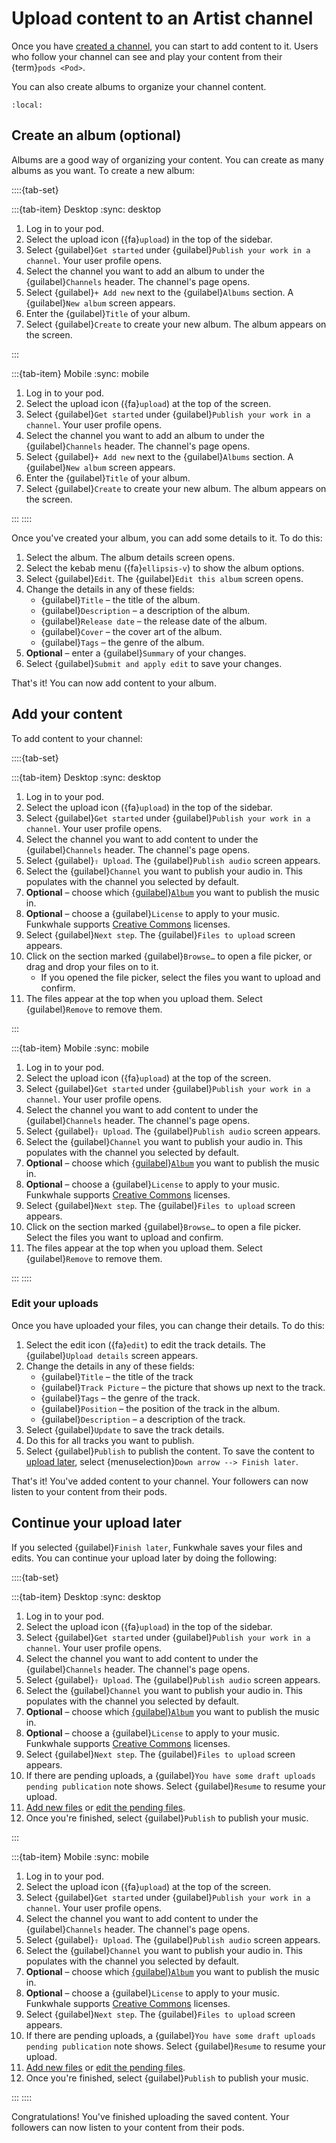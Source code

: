 # Upload content to an Artist channel

Once you have [created a channel](create_channel.md), you can start to add content to it. Users who follow your channel can see and play your content from their {term}`pods <Pod>`.

You can also create albums to organize your channel content.

```{contents}
:local:
```

## Create an album (optional)

Albums are a good way of organizing your content. You can create as many albums as you want. To create a new album:

::::{tab-set}

:::{tab-item} Desktop
:sync: desktop

1. Log in to your pod.
2. Select the upload icon ({fa}`upload`) in the top of the sidebar.
3. Select {guilabel}`Get started` under {guilabel}`Publish your work in a channel`. Your user profile opens.
4. Select the channel you want to add an album to under the {guilabel}`Channels` header. The channel's page opens.
5. Select {guilabel}`+ Add new` next to the {guilabel}`Albums` section. A {guilabel}`New album` screen appears.
6. Enter the {guilabel}`Title` of your album.
7. Select {guilabel}`Create` to create your new album. The album appears on the screen.

:::

:::{tab-item} Mobile
:sync: mobile

1. Log in to your pod.
2. Select the upload icon ({fa}`upload`) at the top of the screen.
3. Select {guilabel}`Get started` under {guilabel}`Publish your work in a channel`. Your user profile opens.
4. Select the channel you want to add an album to under the {guilabel}`Channels` header. The channel's page opens.
5. Select {guilabel}`+ Add new` next to the {guilabel}`Albums` section. A {guilabel}`New album` screen appears.
6. Enter the {guilabel}`Title` of your album.
7. Select {guilabel}`Create` to create your new album. The album appears on the screen.

:::
::::

Once you've created your album, you can add some details to it. To do this:

1. Select the album. The album details screen opens.
2. Select the kebab menu ({fa}`ellipsis-v`) to show the album options.
3. Select {guilabel}`Edit`. The {guilabel}`Edit this album` screen opens.
4. Change the details in any of these fields:
   - {guilabel}`Title` – the title of the album.
   - {guilabel}`Description` – a description of the album.
   - {guilabel}`Release date` – the release date of the album.
   - {guilabel}`Cover` – the cover art of the album.
   - {guilabel}`Tags` – the genre of the album.
5. __Optional__ – enter a {guilabel}`Summary` of your changes.
6. Select {guilabel}`Submit and apply edit` to save your changes.

That's it! You can now add content to your album.

## Add your content

To add content to your channel:

::::{tab-set}

:::{tab-item} Desktop
:sync: desktop

1. Log in to your pod.
2. Select the upload icon ({fa}`upload`) in the top of the sidebar.
3. Select {guilabel}`Get started` under {guilabel}`Publish your work in a channel`. Your user profile opens.
4. Select the channel you want to add content to under the {guilabel}`Channels` header. The channel's page opens.
5. Select {guilabel}`⇧ Upload`. The {guilabel}`Publish audio` screen appears.
6. Select the {guilabel}`Channel` you want to publish your audio in. This populates with the channel you selected by default.
7. __Optional__ – choose which [{guilabel}`Album`](#create-an-album-optional) you want to publish the music in.
8. __Optional__ – choose a {guilabel}`License` to apply to your music. Funkwhale supports [Creative Commons](https://creativecommons.org/) licenses.
9. Select {guilabel}`Next step`. The {guilabel}`Files to upload` screen appears.
10. Click on the section marked {guilabel}`Browse…` to open a file picker, or drag and drop your files on to it.
    - If you opened the file picker, select the files you want to upload and confirm.
11. The files appear at the top when you upload them. Select {guilabel}`Remove` to remove them.

:::

:::{tab-item} Mobile
:sync: mobile

1. Log in to your pod.
2. Select the upload icon ({fa}`upload`) at the top of the screen.
3. Select {guilabel}`Get started` under {guilabel}`Publish your work in a channel`. Your user profile opens.
4. Select the channel you want to add content to under the {guilabel}`Channels` header. The channel's page opens.
5. Select {guilabel}`⇧ Upload`. The {guilabel}`Publish audio` screen appears.
6. Select the {guilabel}`Channel` you want to publish your audio in. This populates with the channel you selected by default.
7. __Optional__ – choose which [{guilabel}`Album`](#create-an-album-optional) you want to publish the music in.
8. __Optional__ – choose a {guilabel}`License` to apply to your music. Funkwhale supports [Creative Commons](https://creativecommons.org/) licenses.
9. Select {guilabel}`Next step`. The {guilabel}`Files to upload` screen appears.
10. Click on the section marked {guilabel}`Browse…` to open a file picker. Select the files you want to upload and confirm.
11. The files appear at the top when you upload them. Select {guilabel}`Remove` to remove them.

:::
::::

### Edit your uploads

Once you have uploaded your files, you can change their details. To do this:

1. Select the edit icon ({fa}`edit`) to edit the track details. The {guilabel}`Upload details` screen appears.
2. Change the details in any of these fields:
   - {guilabel}`Title` – the title of the track
   - {guilabel}`Track Picture` – the picture that shows up next to the track.
   - {guilabel}`Tags` – the genre of the track.
   - {guilabel}`Position` – the position of the track in the album.
   - {guilabel}`Description` – a description of the track.
3. Select {guilabel}`Update` to save the track details.
4. Do this for all tracks you want to publish.
5. Select {guilabel}`Publish` to publish the content. To save the content to [upload later](#continue-your-upload-later), select {menuselection}`Down arrow --> Finish later`.

That's it! You've added content to your channel. Your followers can now listen to your content from their pods.

## Continue your upload later

If you selected {guilabel}`Finish later`, Funkwhale saves your files and edits. You can continue your upload later by doing the following:

::::{tab-set}

:::{tab-item} Desktop
:sync: desktop

1. Log in to your pod.
2. Select the upload icon ({fa}`upload`) in the top of the sidebar.
3. Select {guilabel}`Get started` under {guilabel}`Publish your work in a channel`. Your user profile opens.
4. Select the channel you want to add content to under the {guilabel}`Channels` header. The channel's page opens.
5. Select {guilabel}`⇧ Upload`. The {guilabel}`Publish audio` screen appears.
6. Select the {guilabel}`Channel` you want to publish your audio in. This populates with the channel you selected by default.
7. __Optional__ – choose which [{guilabel}`Album`](#create-an-album-optional) you want to publish the music in.
8. __Optional__ – choose a {guilabel}`License` to apply to your music. Funkwhale supports [Creative Commons](https://creativecommons.org/) licenses.
9. Select {guilabel}`Next step`. The {guilabel}`Files to upload` screen appears.
10. If there are pending uploads, a {guilabel}`You have some draft uploads pending publication` note shows. Select {guilabel}`Resume` to resume your upload.
11. [Add new files](#add-your-content) or [edit the pending files](#edit-your-uploads).
12. Once you're finished, select {guilabel}`Publish` to publish your music.

:::

:::{tab-item} Mobile
:sync: mobile

1. Log in to your pod.
2. Select the upload icon ({fa}`upload`) at the top of the screen.
3. Select {guilabel}`Get started` under {guilabel}`Publish your work in a channel`. Your user profile opens.
4. Select the channel you want to add content to under the {guilabel}`Channels` header. The channel's page opens.
5. Select {guilabel}`⇧ Upload`. The {guilabel}`Publish audio` screen appears.
6. Select the {guilabel}`Channel` you want to publish your audio in. This populates with the channel you selected by default.
7. __Optional__ – choose which [{guilabel}`Album`](#create-an-album-optional) you want to publish the music in.
8. __Optional__ – choose a {guilabel}`License` to apply to your music. Funkwhale supports [Creative Commons](https://creativecommons.org/) licenses.
9. Select {guilabel}`Next step`. The {guilabel}`Files to upload` screen appears.
10. If there are pending uploads, a {guilabel}`You have some draft uploads pending publication` note shows. Select {guilabel}`Resume` to resume your upload.
11. [Add new files](#add-your-content) or [edit the pending files](#edit-your-uploads).
12. Once you're finished, select {guilabel}`Publish` to publish your music.

:::
::::

Congratulations! You've finished uploading the saved content. Your followers can now listen to your content from their pods.
